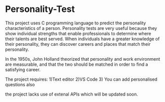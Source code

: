 # Personality-Test
<p>This project uses C programming language to predict the personality characteristics of a person.
Personality tests are very useful because they show individual strengths that enable professionals to determine where their talents are best served. When individuals have a greater knowledge of their personality, they can discover careers and places that match their personality.</p>
<p>In the 1950s, John Holland theorized that personality and work environment are
measurable, and that the two should be matched in order to find a satisfying career.</p>

The project requires:
1)Text editor
2)VS Code
3) You can add personalised questions also

the project lacks use of extenal APIs which will be updated soon.
